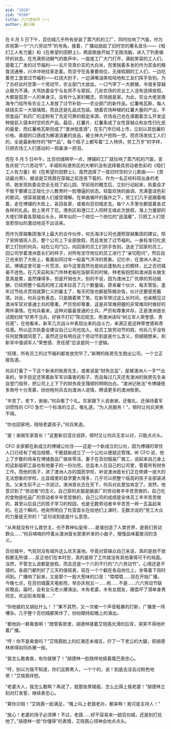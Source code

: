 ```yaml
---
aid: "1010"
zid: "0108"
title: 六六劳动节（一）
author: 聂义峰
---
```


在 6 月 5 日下午，百仞城几乎所有安装了蒸汽机的工厂，同时拉响了汽笛，作为庆祝第一个“六六劳动节”的号角。接着，广播站放起了旧时空的著名音乐——《咱们工人有力量》和《在希望的田野上》，两首歌曲开始了无限洗脑，进入了列表循环的状态。在充满劳动朝气的歌声中，一座座工厂大门打开，满脸笑容的工人们，提着工厂发的过节福利——五斤货真价实的大白米，兜里揣着多发的作为奖金的粮食流通券，兴冲冲地往家走着。而坚守在各重要岗位，无缘假期的工人们，一边吃着劳工食堂过节福利——红烧大肘子，一边满嘴油笑哈哈地和工友们挥手告别。为了办好此时空第一个劳动节，农业部门大放血，一口气宰了一大群猪，令很多穿越众极为不满，大骂执委会宁与友邦不与家奴。几处农场的农业工人没有选择放假，大都是孤苦一人的单身汉，没有什么家的概念，农场就是家。为此，农业大佬吴南海专门给所有农业工人发放了过节补助——农业部门的新作品，红薯格瓦斯，每人结结实实一大玻璃瓶，而且还是礼品式包装。随着农场种植的红薯大量的产出，不但食品厂和药厂的淀粉有了充足可靠的稳定来源，农场自己也在琢磨着怎么开发这种提前入侵本时空的农产品。最后，红薯片、红薯条成了女性穿越众和女性归化民的最爱，而红薯格瓦斯则成了“澳洲低度酒”，在东门市已经上市，立刻以其低廉的价格、香甜的口感成为解渴消暑的良品，被士绅大户抢购一空。而农场发给工人们的，全是最新制作的“特\*\*品”，每个瓶子上都写着“工人特供，劳工万岁”的字样，只把农场工人们感动的一把鼻涕一把泪。

而在 6 月 5 日中午，比百仞城稍早一点，博铺的工厂就拉响了蒸汽机的汽笛，宣告庆祝“六六劳动节”。丰城轮和港务区的大喇叭没有选择极具劳动者色彩的《咱们工人有力量》和《在希望的田野上》，竟然选择了一首旧时空的少儿歌曲——《劳动最光荣》，据说是艾晓茜在穿越之前连夜下载的，作为一名正经科班出身的老师，她发现执委会完全无视了幼儿园、学前班的概念后，立刻行动起来，执委会才不致于要建立正规化少儿教育时一脸懵逼的状态。轻盈欢快的曲调，充满童话色彩的歌词，很容易就被人们接受理解。在单曲循环的轰炸之下，劳工们几乎是跟着唱着，走在博铺的大街上，各回各家，或者向百仞城走去。每个人手里也都提着各式各样的礼品，脸上笑开了花。港务区和港口工人同样无缘此次放假，海上力量部的大佬们带着各穿越众头头，拜年似的一个岗位一个岗位的“送温暖”，只把工人们受宠若惊似的激动地说不出话来。

而作为穿越集团海洋上最大的合作伙伴，何氏海洋公司也遵照穿越集团的建议，除了安排值班人员，整个公司上下全部放假，而且发放了过节福利。一身标准归化民职工打扮的何兵，站在公司门口，向回家的员工们拱手告别。送走了回家的员工，回公司学着澳洲首长们的样子，对所有坚守岗位的员工进行了“亲切慰问”，然后自己也来到了大街上，看着如同过年一般喜气洋洋的景象。记忆中，在澳洲人来之前，博铺这里可是一片荒凉，如今这里竟然也是如此蓬勃向上的模样，比之百仞城毫不逊色。在几天前和东门市林老板吃饭聊天的时候，林老板抱怨和澳洲首长做生意真是累，虽然赚得多，但是开销也大，别的不说，因为澳洲工厂优厚的劳动报酬，已经把整个临高的用工成本拉高了几个数量级。原来雇个伙计，每天管饭，逢年过节给点赏钱就算仁义的雇主了，每天的饭也都是陈粮杂饭，伙计还要感恩戴德。对此，何兵没有表态，只是跟着笑了笑。在新军带过这么长时间，也亲眼见过澳洲军官对普通士兵的尊重。严厉但却尊重，这是非常难把握的非常难同时做好的两件事情。在何兵看来，这种对最最普通的士兵，严厉和尊重并存，正是澳洲首长试图扫除“好男不当兵，好铁不打钉”陈旧观念，用澳洲话叫“树立军人荣誉感、责任感”，在他看来，新军几次战斗中表现出来的战斗力，来源正是这种荣誉感和责任感。所以这次执委会建议自己公司也加入，给员工放劳动节的假，何兵几乎没有任何犹豫就同意了。虽然还没有明白这个劳动节到底是什么含义，但细细想来，和新军中强调军人“荣誉感、责任感”应该是同一个逻辑。

“经理，所有员工的过节福利都发放完毕了。”新聘的账房先生跑出公司，一个立正报告道。

何兵打量了一下这个新来的账房先生，或者说是“财务总监”，是被澳洲人一手\*\*出来的，举手投足还带着新军军训毒害的影子，而且每过几天还有澳洲的账房先生亲自登门指导，把公司上上下下的财务收支理顺的明明白白。“澳洲记账法”令博铺很多商号十分羡慕，纷纷拖何兵去向澳洲人说情，聘请更多的澳洲账房。

“辛苦了，老卞，谢谢。”何兵敬了个礼。东家跟下人说谢谢，还敬礼，还保持着军训惯性的 CFO 急忙一个标准的立正，敬礼道，“为人民服务！”，顿时让何兵哭笑不得。

“你也回家吧，陪陪老婆孩子。”何兵笑道。

“是！谢谢东家首长！”这套新旧混合说辞，顿时又让何兵无言以对，只能点点头。

CFO 全家都在新成立的博铺公社住——这是一个新成立的公社，因为博铺的常住人口已经有了相当规模，干脆就新成立了一个公社以便就近管理。听 CFO 说，他上了岁数的母亲在博铺食品厂做些零活，妻子在百仞服装厂做工，说起来自己身上的这新版职工装也有他妻子的一份功劳。总监本人在自己的公司里，管着所有财务工作。而他的孩子，进了澳洲人办的国民学校，听说澳洲首长们正在修建一座大的无法想象的学校，比县城里的县学要大得多，几乎可以把整个临高的孩子全部装进去。父亲生前不止一次说过，澳洲首长志在天下，何兵对此更加肯定了。突然，他意识到了“劳动者”的含义，自己穿的衣服是服装厂的劳动者辛辛苦苦做的，自己吃的食物是吃品厂的劳动者辛辛苦苦做的，自己公司的成绩是全体员工辛辛苦苦做的，甚至以后自己的孩子学习的校园，也是无数劳动者辛辛苦苦一砖一瓦盖起来的。在这个瞬间，他突然明白了杜雯首长在给他们上课时，无数次说的“劳工大众的力量是无穷的！”这句话到底是什么意思。

“从来就没有什么救世主，也不靠神仙皇帝……是谁创造了人类世界，是我们劳动群众……”何兵喃喃的哼着从澳洲首长那里听来的小曲子，慢慢品味着歌词的含义。

百仞城中，气氛则没有城外这么欢天喜地。毕竟对穿越众自己来说，真的是放不放假都无所谓……反正他们在本时空，真的是除了工作就没有其他事情可干的局面。当然，不管怎么说都是放假，而且还是一个六的不行的“六六劳动节”，心情还是不错的。各部门都列好了三天的值班表，现在一个个戳在各自岗位上，坐等着下班时间到。广播响了起来，又是那个一股大葱味的口音：“喂喂喂……现在开始广播，今晚七点，在百仞城露天电影院，举办庆祝五一……呃……不是……六六劳动节联欢晚会。届时，会有女元老火爆演出，木有老婆，木有女朋友，硬盘坏了滴单身男同志，欢迎前来观看……”

“你他娘的又胡扯什么！？”果不其然，又一次被一个声音粗暴的打断，广播里一阵嘈杂。几乎整个百仞城都笑炸了，纷纷期待起晚上的演出。

“都他妈一群禽兽啊！”商管客房里，胡德林搂着艾晓茜光滑的后背，哭笑不得地听着广播。

“哼！你不是禽兽吗？”艾晓茜脸上的红潮还未褪去，拧了一下老公的大腿，把胡德林疼得如同杀猪一般。

“我怎么敢禽兽，有你就够了！”胡德林一脸贱样地摇着尾巴表忠心。

“哼，别以为我不知道，你们这群男人，一个个的，说！到底去没去过粉色地带！”艾晓茜佯怒。

“老婆大人，我怎么敢啊？再说了，就那些黑矮瘦，怎么比得上我老婆！”胡德林立刻对灯发誓，继续表忠心。

“算你识相！”艾晓茜一脸满足，“晚上叫上老聂老孙，都来啊！我可是主持人！”

“放心！老婆的场子必须捧！不过，老聂……好不容易来一趟百仞城，还是别打扰他了。”胡德林一脸“你懂得”的表情，艾晓茜心领神会地点点头。
